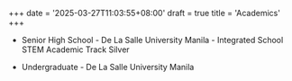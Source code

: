 +++
date = '2025-03-27T11:03:55+08:00'
draft = true
title = 'Academics'
+++

- Senior High School - De La Salle University Manila - Integrated School
  STEM Academic Track
  Silver

- Undergraduate - De La Salle University Manila
